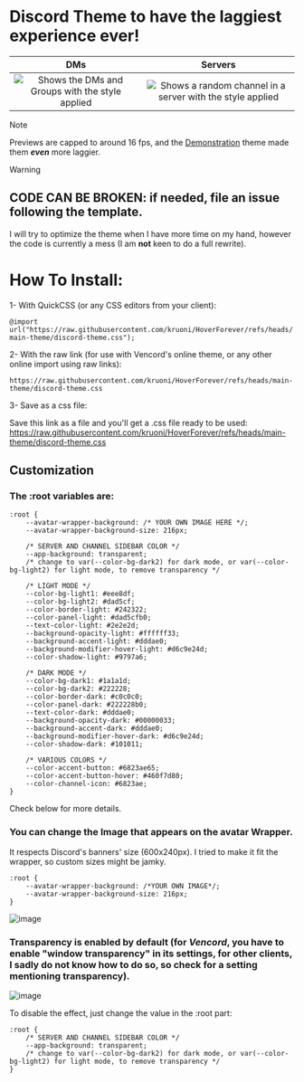 # Discord Theme to have the laggiest experience ever!

DMs           |  Servers
:-------------------------:|:-------------------------:
![Shows the DMs and Groups with the style applied](https://github.com/user-attachments/assets/84cbb1c5-212a-4c0e-9e48-52ca3e00b59d) |  ![Shows a random channel in a server with the style applied](https://github.com/user-attachments/assets/d6c44499-1665-470a-8c6c-3a66e3b84a41)


> [!NOTE]
> Previews are capped to around 16 fps, and the [Demonstration](https://github.com/MiniDiscordThemes/Demonstration) theme made them ***even*** more laggier.

> [!WARNING]
> ## CODE CAN BE BROKEN: if needed, file an issue following the template.
> I will try to optimize the theme when I have more time on my hand, however the code is currently a mess (I am **not** keen to do a full rewrite).

# How To Install:

1- With QuickCSS (or any CSS editors from your client):

`@import url("https://raw.githubusercontent.com/kruoni/HoverForever/refs/heads/main-theme/discord-theme.css");`

2- With the raw link (for use with Vencord's online theme, or any other online import using raw links):

`https://raw.githubusercontent.com/kruoni/HoverForever/refs/heads/main-theme/discord-theme.css`

3- Save as a css file:

Save this link as a file and you'll get a .css file ready to be used: https://raw.githubusercontent.com/kruoni/HoverForever/refs/heads/main-theme/discord-theme.css

## Customization

### The :root variables are: 
```
:root {
    --avatar-wrapper-background: /* YOUR OWN IMAGE HERE */;
    --avatar-wrapper-background-size: 216px;

    /* SERVER AND CHANNEL SIDEBAR COLOR */
    --app-background: transparent;
    /* change to var(--color-bg-dark2) for dark mode, or var(--color-bg-light2) for light mode, to remove transparency */

    /* LIGHT MODE */
    --color-bg-light1: #eee8df;
    --color-bg-light2: #dad5cf;
    --color-border-light: #242322;
    --color-panel-light: #dad5cfb0;
    --text-color-light: #2e2e2d;
    --background-opacity-light: #ffffff33;
    --background-accent-light: #dddae0;
    --background-modifier-hover-light: #d6c9e24d;
    --color-shadow-light: #9797a6;

    /* DARK MODE */
    --color-bg-dark1: #1a1a1d;
    --color-bg-dark2: #222228;
    --color-border-dark: #c0c0c0;
    --color-panel-dark: #222228b0;
    --text-color-dark: #dddae0;
    --background-opacity-dark: #00000033;
    --background-accent-dark: #dddae0;
    --background-modifier-hover-dark: #d6c9e24d;
    --color-shadow-dark: #101011;

    /* VARIOUS COLORS */
    --color-accent-button: #6823ae65;
    --color-accent-button-hover: #460f7d80;
    --color-channel-icon: #6823ae;
}
```
Check below for more details. 

### You can change the Image that appears on the avatar Wrapper.
It respects Discord's banners' size (600x240px). I tried to make it fit the wrapper, so custom sizes might be jamky.
```
:root {
    --avatar-wrapper-background: /*YOUR OWN IMAGE*/;
    --avatar-wrapper-background-size: 216px;
}
```
![image](https://github.com/user-attachments/assets/f6e56e8f-7686-4375-91f4-313c20ac17b7)


### Transparency is enabled by default (for *Vencord*, you have to enable "window transparency" in its settings, for other clients, I sadly do not know how to do so, so check for a setting mentioning transparency).

![image](https://github.com/user-attachments/assets/bd6063c2-91cc-49d4-bd24-755ed3c8fe9f)

To disable the effect, just change the value in the :root part:
```
:root {
    /* SERVER AND CHANNEL SIDEBAR COLOR */
    --app-background: transparent;
    /* change to var(--color-bg-dark2) for dark mode, or var(--color-bg-light2) for light mode, to remove transparency */
}
```
